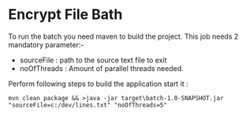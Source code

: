# Encrypt File Bath

To run the batch you need maven to build the project.
This job needs 2 mandatory parameter:-
* sourceFile : path to the source text file to exit
* noOfThreads : Amount of parallel threads needed.

Perform following steps to build the application start it :

`mvn clean package && >java -jar target\batch-1.0-SNAPSHOT.jar "sourceFile=c:/dev/lines.txt" "noOfThreads=5"`
